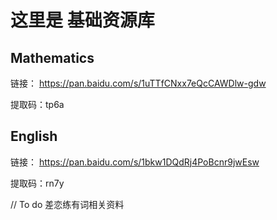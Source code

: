 # 这里是 基础资源库


## Mathematics
链接：
https://pan.baidu.com/s/1uTTfCNxx7eQcCAWDlw-gdw 

提取码：tp6a 

## English
链接：
https://pan.baidu.com/s/1bkw1DQdRj4PoBcnr9jwEsw 

提取码：rn7y 

// To do 差恋练有词相关资料